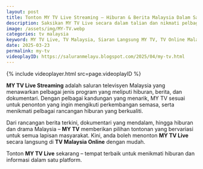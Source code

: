 ```yaml
---
layout: post
title: Tonton MY TV Live Streaming – Hiburan & Berita Malaysia Dalam Satu Platform
description: Saksikan MY TV Live secara dalam talian dan nikmati pelbagai program hiburan, berita terkini, dan dokumentari menarik untuk tontonan semua.
image: /assets/img/MY-TV.webp
categories: tv malaysia
keyword: MY TV Live, TV Malaysia, Siaran Langsung MY TV, TV Online Malaysia, Program Hiburan Malaysia
date: 2025-03-23
permalink: my-tv
videoplayID: https://saluranmelayu.blogspot.com/2025/04/my-tv.html
---
```


{% include videoplayer.html
  src=page.videoplayID
%}

**MY TV Live Streaming** adalah saluran televisyen Malaysia yang menawarkan pelbagai jenis program yang meliputi hiburan, berita, dan dokumentari. Dengan pelbagai kandungan yang menarik, MY TV sesuai untuk penonton yang ingin mengikuti perkembangan semasa, serta menikmati pelbagai rancangan hiburan yang berkualiti.

Dari rancangan berita terkini, dokumentari yang mendalam, hingga hiburan dan drama Malaysia – **MY TV** memberikan pilihan tontonan yang bervariasi untuk semua lapisan masyarakat. Kini, anda boleh menonton **MY TV Live** secara langsung di **TV Malaysia Online** dengan mudah.

Tonton **MY TV Live** sekarang – tempat terbaik untuk menikmati hiburan dan informasi dalam satu platform.
